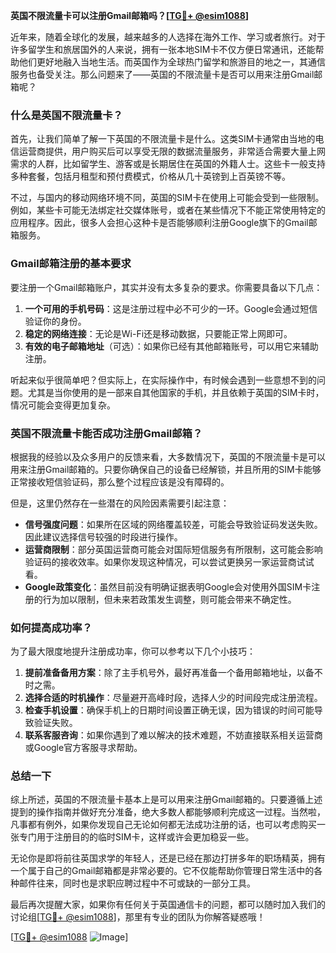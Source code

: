 **英国不限流量卡可以注册Gmail邮箱吗？[[TG💪+ @esim1088](https://t.me/s/esim1088)]**

近年来，随着全球化的发展，越来越多的人选择在海外工作、学习或者旅行。对于许多留学生和旅居国外的人来说，拥有一张本地SIM卡不仅方便日常通讯，还能帮助他们更好地融入当地生活。而英国作为全球热门留学和旅游目的地之一，其通信服务也备受关注。那么问题来了——英国的不限流量卡是否可以用来注册Gmail邮箱呢？

### **什么是英国不限流量卡？**

首先，让我们简单了解一下英国的不限流量卡是什么。这类SIM卡通常由当地的电信运营商提供，用户购买后可以享受无限的数据流量服务，非常适合需要大量上网需求的人群，比如留学生、游客或是长期居住在英国的外籍人士。这些卡一般支持多种套餐，包括月租型和预付费模式，价格从几十英镑到上百英镑不等。

不过，与国内的移动网络环境不同，英国的SIM卡在使用上可能会受到一些限制。例如，某些卡可能无法绑定社交媒体账号，或者在某些情况下不能正常使用特定的应用程序。因此，很多人会担心这种卡是否能够顺利注册Google旗下的Gmail邮箱服务。

### **Gmail邮箱注册的基本要求**

要注册一个Gmail邮箱账户，其实并没有太多复杂的要求。你需要具备以下几点：

1. **一个可用的手机号码**：这是注册过程中必不可少的一环。Google会通过短信验证你的身份。
2. **稳定的网络连接**：无论是Wi-Fi还是移动数据，只要能正常上网即可。
3. **有效的电子邮箱地址**（可选）：如果你已经有其他邮箱账号，可以用它来辅助注册。

听起来似乎很简单吧？但实际上，在实际操作中，有时候会遇到一些意想不到的问题。尤其是当你使用的是一部来自其他国家的手机，并且依赖于英国的SIM卡时，情况可能会变得更加复杂。

### **英国不限流量卡能否成功注册Gmail邮箱？**

根据我的经验以及众多用户的反馈来看，大多数情况下，英国的不限流量卡是可以用来注册Gmail邮箱的。只要你确保自己的设备已经解锁，并且所用的SIM卡能够正常接收短信验证码，那么整个过程应该是没有障碍的。

但是，这里仍然存在一些潜在的风险因素需要引起注意：

- **信号强度问题**：如果所在区域的网络覆盖较差，可能会导致验证码发送失败。因此建议选择信号较强的时段进行操作。
- **运营商限制**：部分英国运营商可能会对国际短信服务有所限制，这可能会影响验证码的接收效率。如果你发现这种情况，可以尝试更换另一家运营商试试看。
- **Google政策变化**：虽然目前没有明确证据表明Google会对使用外国SIM卡注册的行为加以限制，但未来若政策发生调整，则可能会带来不确定性。

### **如何提高成功率？**

为了最大限度地提升注册成功率，你可以参考以下几个小技巧：

1. **提前准备备用方案**：除了主手机号外，最好再准备一个备用邮箱地址，以备不时之需。
2. **选择合适的时机操作**：尽量避开高峰时段，选择人少的时间段完成注册流程。
3. **检查手机设置**：确保手机上的日期时间设置正确无误，因为错误的时间可能导致验证失败。
4. **联系客服咨询**：如果你遇到了难以解决的技术难题，不妨直接联系相关运营商或Google官方客服寻求帮助。

### **总结一下**

综上所述，英国的不限流量卡基本上是可以用来注册Gmail邮箱的。只要遵循上述提到的操作指南并做好充分准备，绝大多数人都能够顺利完成这一过程。当然啦，凡事都有例外，如果你发现自己无论如何都无法成功注册的话，也可以考虑购买一张专门用于注册目的的临时SIM卡，这样或许会更加稳妥一些。

无论你是即将前往英国求学的年轻人，还是已经在那边打拼多年的职场精英，拥有一个属于自己的Gmail邮箱都是非常必要的。它不仅能帮助你管理日常生活中的各种邮件往来，同时也是求职应聘过程中不可或缺的一部分工具。

最后再次提醒大家，如果你有任何关于英国通信卡的问题，都可以随时加入我们的讨论组[[TG💪+ @esim1088](https://t.me/s/esim1088)]，那里有专业的团队为你解答疑惑哦！

[[TG💪+ @esim1088](https://t.me/s/esim1088) ![Image](https://i.postimg.cc/4NQfJmqS/Snipaste-2025-05-13-00-14-12.png)]